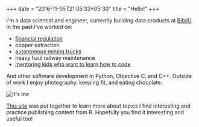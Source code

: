 +++
date = "2016-11-05T21:05:33+05:30"
title = "Hello!"
+++

I'm a data scientist and engineer, currently building data products at 
[BibliU](https://bibliu.com/). In the past I've worked on: 

- [financial regulation](https://www.apra.gov.au/)
- copper extraction
- [autonomous mining trucks](https://thewest.com.au/news/wa/nobody-at-the-wheel-at-bhps-jimblebar-iron-ore-mine-site-ng-b88529442z)
- heavy haul railway maintenance
- [mentoring kids who want to learn how to code](http://coderdojowa.org.au/)

And other software development in Python, Objective C, and C++. Outside of work I enjoy photography, keeping fit, and eating chocolate.

![it's me](/img/me.jpg)

[This site](https://github.com/callumwebb/cwebby) was put together to learn more about topics I find interesting and practice publishing content from R. Hopefully you find it interesting and useful too!
